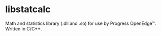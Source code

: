 libstatcalc
===========

Math and statistics library (.dll and .so) for use by Progress OpenEdge&#8482;.  Written in C/C++.
